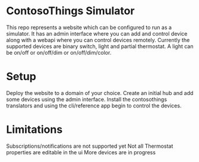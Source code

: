 # ContosoThings Simulator
This repo represents a website which can be configured to run as a simulator.  It has an admin interface where you can add and control device along with a webapi where you can control devices remotely.  Currently the supported devices are binary switch, light and partial thermostat. A light can be on/off or on/off/dim or on/off/dim/color.

# Setup
Deploy the website to a domain of your choice.  Create an initial hub and add some devices using the admin interface.  Install the contosothings translators and using the cli/reference app begin to control the devices.

# Limitations
Subscriptions/notifications are not supported yet
Not all Thermostat properties are editable in the ui
More devices are in progress